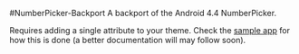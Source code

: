 #NumberPicker-Backport
A backport of the Android 4.4 NumberPicker.

Requires adding a single attribute to your theme. Check the
[sample app](https://github.com/SimonVT/android-numberpicker/tree/master/samples) for how this is
done (a better documentation will may follow soon).
